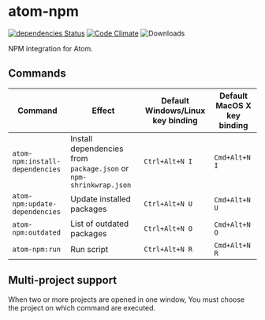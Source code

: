 # atom-npm

[![dependencies Status](https://david-dm.org/tomi77/atom-npm/status.svg)](https://david-dm.org/tomi77/atom-npm)
[![Code Climate](https://codeclimate.com/github/tomi77/atom-npm/badges/gpa.svg)](https://codeclimate.com/github/tomi77/atom-npm)
![Downloads](https://img.shields.io/apm/dm/atom-npm.svg)

NPM integration for Atom.

## Commands

| Command                         | Effect                                                            | Default Windows/Linux key binding | Default MacOS X key binding |
|---------------------------------|-------------------------------------------------------------------|-----------------------------------|-----------------------------|
| `atom-npm:install-dependencies` | Install dependencies from `package.json` or `npm-shrinkwrap.json` | `Ctrl+Alt+N I`                    | `Cmd+Alt+N I`               |
| `atom-npm:update-dependencies`  | Update installed packages                                         | `Ctrl+Alt+N U`                    | `Cmd+Alt+N U`               |
| `atom-npm:outdated`             | List of outdated packages                                         | `Ctrl+Alt+N O`                    | `Cmd+Alt+N O`               |
| `atom-npm:run`                  | Run script                                                        | `Ctrl+Alt+N R`                    | `Cmd+Alt+N R`               |

## Multi-project support

When two or more projects are opened in one window, You must choose the project on which command are executed.
